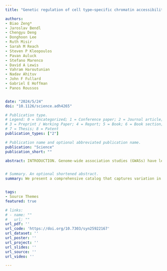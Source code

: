 ```yaml
---
title: "Genetic regulation of cell type–specific chromatin accessibility shapes brain disease etiology"

authors:
- Biao Zeng*
- Jaroslav Bendl
- Chengyu Deng
- Donghoon Lee
- Ruth Misir
- Sarah M Reach
- Steven P Kleopoulos
- Pavan Auluck
- Stefano Marenco
- David A Lewis
- Vahram Haroutunian
- Nadav Ahituv
- John F Fullard
- Gabriel E Hoffman
- Panos Roussos


date: "2024/5/24"
doi: "10.1126/science.adh4265"

# Publication type.
# Legend: 0 = Uncategorized; 1 = Conference paper; 2 = Journal article;
# 3 = Preprint / Working Paper; 4 = Report; 5 = Book; 6 = Book section;
# 7 = Thesis; 8 = Patent
publication_types: ["2"]

# Publication name and optional abbreviated publication name.
publication: "Science"
publication_short: ""

abstract: INTRODUCTION. Genome-wide association studies (GWASs) have led to the identification of hundreds of genetic loci that are associated with increased risk for a variety of brain diseases, including schizophrenia, Alzheimer’s disease, bipolar disorder, and major depressive disorder. However, identifying molecular mechanisms that underlie GWAS findings remains challenging because of linkage disequilibrium between genetic variants. Additionally, many risk variants are located in noncoding regions of the genome that are enriched in regulatory elements, which suggests that these variants affect gene expression rather than protein structure and function. Examining expression quantitative trait loci (eQTLs), especially cell type–specific eQTLs, has recently identified genetic regulatory signals that are shared between gene expression and brain disease traits. Yet our understanding of cell type–specific regulatory processes that drive variation in molecular traits mediating disease risk remains limited -- RATIONALE. Regulatory sequences, including promoters, enhancers, insulators, and transcriptional silencers, are enriched in open chromatin regions (OCRs). Importantly, genetic variants that influence chromatin accessibility can, in turn, either activate or suppress gene expression by disrupting the function of these regulatory elements. Because chromatin status is directly connected to the regulation of transcriptional activity, the presence of colocalized chromatin accessibility QTLs (caQTLs) and eQTL signals within a given locus can reveal functional regulatory elements, connecting risk variants to causative genes and disease processes. Finding disease-relevant regulatory elements, especially those with cell type–specific effects, may provide the means to identify therapeutic targets for a range of neuropsychiatric and neurodegenerative disorders -- RESULTS. To investigate the genetic regulation of chromatin accessibility in the brain, as well as its impact on disease, we analyzed 1932 cell type–specific ATAC-seq (assay for transposase-accessible chromatin with sequencing) libraries consisting of neurons and non-neurons isolated from four functionally distinct brain regions of 616 human postmortem brains. Our study identified 34,539 OCRs with caQTLs and shows that the genetic control of chromatin accessibility displays a high degree of cell-type specificity. Using statistical fine-mapping, eQTL and caQTL colocalization, and allele-specific chromatin accessibility, we identified potential molecular mechanisms that mediate the effects of disease risk variants. The integration of caQTL and eQTL results with GWAS results from six brain diseases identified 72 genes and 92 OCRs that mediate disease risk. By testing the functional impact of 19,893 potential causal variants in human induced pluripotent stem cell–derived excitatory neurons, using a massively parallel reporter assay (MPRA), we identified 476 variants with allelic effects. Genome-wide, we found that annotating variants on the basis of neuronal chromatin accessibility, as well as statistical fine-mapping from neuronal caQTL and eQTLs from brain homogenate, can be used to predict the allelic fold change in the MPRA. The MPRA identified an allelic effect in the variant rs3764512, which is predicted to increase local chromatin accessibility in neurons, increase expression of RAB27B, and increase risk for major depressive disorder.


# Summary. An optional shortened abstract.
summary: We present a comprehensive catalog that captures variation in the human brain regulome, which illuminates the cell type–specific molecular mechanisms that underlie neuropsychiatric and neurodegenerative disorders. Our work highlights an approach to move from statistical associations from large-scale GWASs to functionally validated variants and molecular mechanisms of disease.


tags:
- Source Themes
featured: true

# links:
# - name: ""
#   url: ""
url_pdf: ''
url_code: 'https://doi.org/10.7303/syn25922167'
url_dataset: ''
url_poster: ''
url_project: ''
url_slides: ''
url_source: ''
url_video: ''

---
```

